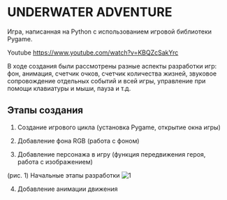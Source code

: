 # UNDERWATER ADVENTURE

Игра, написанная на Python с использованием игровой библиотеки Pygame.

Youtube https://www.youtube.com/watch?v=KBQZcSakYrc

В ходе создания были рассмотрены разные аспекты разработки игр: фон, анимация, счетчик очков, счетчик количества жизней, звуковое сопровождение отдельных событий и всей игры, управление при 
помощи клавиатуры и мыши, пауза и т.д.

## Этапы создания

1. Создание игрового цикла (установка Pygame, открытие окна игры)

2. Добавление фона RGB (работа с фоном)

3. Добавление персонажа в игру (функция передвижения героя, работа с изображением)

(рис. 1) Начальные этапы разработки
![1](https://github.com/Irina-Smol/game/assets/112115002/ebe79706-b7fb-47bc-a3ba-82a58fb265ae)

4. Добавление анимации движения

